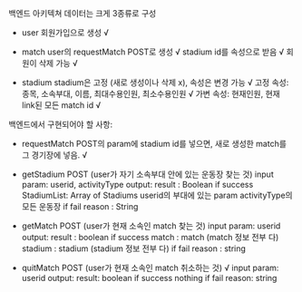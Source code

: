 백엔드 아키텍쳐
데이터는 크게 3종류로 구성
- user
	회원가입으로 생성 √

- match
	user의 requestMatch POST로 생성 √
	stadium id를 속성으로 받음 √
	회원이 삭제 가능 √

- stadium
    stadium은 고정 (새로 생성이나 삭제 x), 속성은 변경 가능 √
	고정 속성: 종목, 소속부대, 이름, 최대수용인원, 최소수용인원 √
	가변 속성: 현재인원, 현재 link된 모든 match id √

백엔드에서 구현되어야 할 사항:
- requestMatch POST의 param에 stadium id를 넣으면, 
	새로 생성한 match를 그 경기장에 넣음. √

- getStadium POST (user가 자기 소속부대 안에 있는 운동장 찾는 것)
	input param: userid, activityType 
	output:
			result : Boolean
			if success
				StadiumList: Array of Stadiums 
			    userid의 부대에 있는 param activityType의 모든 운동장 
			if fail
				reason : String

- getMatch POST (user가 현재 소속인 match 찾는 것)
	input param: userid
	output:
			result : boolean
			if success
				match : match (match 정보 전부 다)
				stadium : stadium (stadium 정보 전부 다)
			if fail
				reason : string

- quitMatch POST (user가 현재 소속인 match 취소하는 것) √
	input param: userid
	output:
			result: boolean
			if success nothing
			if fail
				reason: string